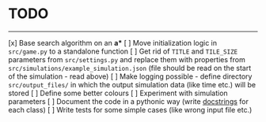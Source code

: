 # TODO

<hr>

[x] Base search algorithm on an **a\***
[ ] Move initialization logic in `src/game.py` to a standalone function
[ ] Get rid of `TITLE` and `TILE_SIZE` parameters from `src/settings.py` and replace them with properties from `src/simulations/example_simulation.json` (file should be read on the start of the simulation - read above)
[ ] Make logging possible - define directory `src/output_files/` in which the output simulation data (like time etc.) will be stored
[ ] Define some better colours
[ ] Experiment with simulation parameters
[ ] Document the code in a pythonic way (write [docstrings](https://sphinxcontrib-napoleon.readthedocs.io/en/latest/example_google.html) for each class)
[ ] Write tests for some simple cases (like wrong input file etc.)
